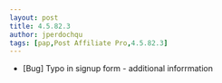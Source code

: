 ```yaml
---
layout: post
title: 4.5.82.3
author: jperdochqu
tags: [pap,Post Affiliate Pro,4.5.82.3]
---
```


- [Bug] Typo in signup form - additional inforrmation
